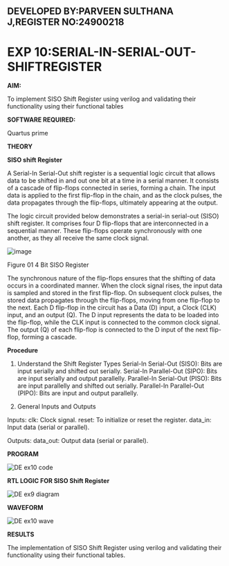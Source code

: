 ## DEVELOPED BY:PARVEEN SULTHANA J,REGISTER NO:24900218
# EXP 10:SERIAL-IN-SERIAL-OUT-SHIFTREGISTER

**AIM:**

To implement  SISO Shift Register using verilog and validating their functionality using their functional tables

**SOFTWARE REQUIRED:**

Quartus prime

**THEORY**

**SISO shift Register**

A Serial-In Serial-Out shift register is a sequential logic circuit that allows data to be shifted in and out one bit at a time in a serial manner. It consists of a cascade of flip-flops connected in series, forming a chain. The input data is applied to the first flip-flop in the chain, and as the clock pulses, the data propagates through the flip-flops, ultimately appearing at the output.

The logic circuit provided below demonstrates a serial-in serial-out (SISO) shift register. It comprises four D flip-flops that are interconnected in a sequential manner. These flip-flops operate synchronously with one another, as they all receive the same clock signal.

![image](https://github.com/naavaneetha/SERIAL-IN-SERIAL-OUT-SHIFTREGISTER/assets/154305477/e81c4072-37f9-46c6-8145-566764b74c3a)

Figure 01 4 Bit SISO Register

The synchronous nature of the flip-flops ensures that the shifting of data occurs in a coordinated manner. When the clock signal rises, the input data is sampled and stored in the first flip-flop. On subsequent clock pulses, the stored data propagates through the flip-flops, moving from one flip-flop to the next.
Each D flip-flop in the circuit has a Data (D) input, a Clock (CLK) input, and an output (Q). The D input represents the data to be loaded into the flip-flop, while the CLK input is connected to the common clock signal. The output (Q) of each flip-flop is connected to the D input of the next flip-flop, forming a cascade.

**Procedure**

1. Understand the Shift Register Types
Serial-In Serial-Out (SISO): Bits are input serially and shifted out serially.
Serial-In Parallel-Out (SIPO): Bits are input serially and output parallelly.
Parallel-In Serial-Out (PISO): Bits are input parallelly and shifted out serially.
Parallel-In Parallel-Out (PIPO): Bits are input and output parallelly.

3. General Inputs and Outputs

   
Inputs:
clk: Clock signal.
reset: To initialize or reset the register.
data_in: Input data (serial or parallel).

Outputs:
data_out: Output data (serial or parallel).



**PROGRAM**

![DE ex10 code](https://github.com/user-attachments/assets/dcf336cb-fc0b-4450-92d1-24abec0efef5)


**RTL LOGIC FOR SISO Shift Register**

![DE ex9 diagram](https://github.com/user-attachments/assets/8f79bfe0-469b-4a37-bd0f-21f1a508efc2)


**WAVEFORM**

![DE ex10 wave](https://github.com/user-attachments/assets/762106ee-cfb6-46c5-a801-18f141297ee2)


**RESULTS**

The implementation of  SISO Shift Register using verilog and validating their functionality using their functional tables.

